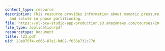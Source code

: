 ```yaml
---
content_type: resource
description: This resource provides information about osmotic pressure, phase equilibria,
  and solute in phase partitioning.
file: https://ol-ocw-studio-app-production.s3.amazonaws.com/courses/20-110j-thermodynamics-of-biomolecular-systems-fall-2005/28e875f4c66687e1bd82f056a732c770_l23.pdf
file_type: application/pdf
resourcetype: Document
title: l23.pdf
uid: 28e875f4-c666-87e1-bd82-f056a732c770
---
```

